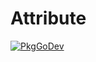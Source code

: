 # Attribute

[![PkgGoDev](https://pkg.go.dev/badge/github.com/grafana/opentelemetry-go/attribute)](https://pkg.go.dev/github.com/grafana/opentelemetry-go/attribute)
